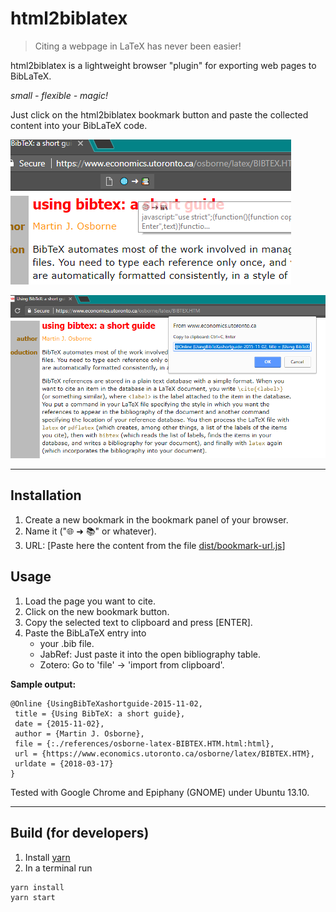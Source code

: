 html2biblatex
=============

> Citing a webpage in LaTeX has never been easier!

html2biblatex is a lightweight browser "plugin" for exporting web pages to BibLaTeX.

_small - flexible - magic!_

Just click on the html2biblatex bookmark button and paste the collected content into your BibLaTeX code.

![Screenshot of popup window to copy the biblatex entry](./screenshot-bookmark.png "html2biblatex Screenshot")

![Screenshot of popup window to copy the biblatex entry](./screenshot-copy.png "html2biblatex Screenshot")

--------------------------------------------------------

Installation
------------

 1. Create a new bookmark in the bookmark panel of your browser.
 2. Name it ("🌐 ➜ 📚" or whatever).
 3. URL: [Paste here the content from the file [dist/bookmark-url.js](dist/bookmark-url.js)]

Usage
-----

 1. Load the page you want to cite.
 2. Click on the new bookmark button.
 3. Copy the selected text to clipboard and press [ENTER].
 4. Paste the BibLaTeX entry into
    * your .bib file.
    * JabRef: Just paste it into the open bibliography table.
    * Zotero: Go to 'file' -> 'import from clipboard'.

**Sample output:**

```BibLaTeX
@Online {UsingBibTeXashortguide-2015-11-02,
 title = {Using BibTeX: a short guide},
 date = {2015-11-02},
 author = {Martin J. Osborne},
 file = {:./references/osborne-latex-BIBTEX.HTM.html:html},
 url = {https://www.economics.utoronto.ca/osborne/latex/BIBTEX.HTM},
 urldate = {2018-03-17}
}
```

Tested with Google Chrome and Epiphany (GNOME) under Ubuntu 13.10.

--------------------------------------------------------

Build (for developers)
----------------------

1. Install [yarn](https://yarnpkg.com/lang/en/docs/install/)
2. In a terminal run

  ```bash
  yarn install
  yarn start
  ```
